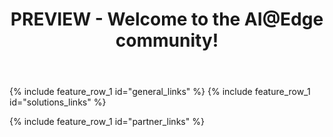 ﻿---
layout: splash
permalink: /
title:
header:
  overlay_color: "white"
  overlay_image: /assets/images/MAIN_overlay.PNG
  # image: /assets/images/MAIN_camera.png
  actions:
    - label: "Learn more"
      url: "/docs/aiatedge/"
    # - label: "Join the community"
    #   url: "https://techcommunity.microsoft.com/t5/IoT-Devices/bd-p/HardwareEngineering"
title: PREVIEW - Welcome to the AI@Edge community!
excerpt:
  Find the resources you need to create solutions using intelligence at the edge through combinations of hardware, machine learning (ML), artificial intelligence (AI) and Microsoft Azure services.
 
visionatedge_links:
  class: "light-gray"

ai_edge_basics:
  content:
    - title: "What is AI@Edge community"
      excerpt:  AI@Edge community portal is a collection of resources that allow you develop assets and solutions that combine hardware, machine learning / artificial intelligence (AI) and Microsoft Azure services enabling intelligence in the edge!  Whether you are a seasoned professional or taking your first steps to IoT, whether you are building intelligent edge hardware, creating end-2-end solutions by combining hardware, software and services, data scientics developing machine learning models or a software developer this community will help you to identify opportunities, get started fast with examples and partner with other professionals to create awesome solutions.
      image_path: /assets/images/MAIN_example.PNG
      image_url: /docs/examples
      alt: Access examples
      btn_label: "Learn more"
      url: /docs/aiatedge
      btn_class: "btn--primary"

general_links:
  title: AI@Edge
  content:
    - image_path: assets/images/Newpost1.png
      alt: ""
      title: "What is AI@Edge?"
      excerpt: "See how a device taking advantage of AI@Edge differs from a traditional IoT device"
      url: "/docs/aiatedge/"
    - image_path: assets/images/Newpost3.png
      alt: ""
      title: "Choosing a hardware topology"
      excerpt: "Get an overview of the different hardware topologies supported by Microsoft AI@Edge solutions"
      url: "/docs/terminology/"
    - image_path: assets/images/Newpost2.png
      alt: ""
      title: "Get started"
      excerpt: "Start your project planning with these examples of AI@Edge hardware, machine learning, and solution demos"
      url: "/docs/examples/"

solutions_links:
  title: I want to
  content:
    - image_path: assets/images/MAIN_build_hardware.PNG
      alt: ""
      title: "Find or build an AI@Edge Device"
      excerpt: "Find existing hardware and developer kits, or use resources and best practices to  build intelligent edge capable hardware"
      url: "/docs/hardware/"
    - image_path: /assets/images/MAIN_ai2.PNG
      alt: ""
      title: "Train an AI/ML model"
      excerpt: "To take advantage of the faster inference times an AI@Edge device can provide, learn more about ML models, the ML frameworks supported by different devices, and the tools used for training the models"
      url: "/docs/machine_learning/"
    - image_path: /assets/images/MAIN_azure_iot.PNG
      alt: ""
      title: "Operate and maintain an AI@Edge solution"
      excerpt: "To take advantage of the fast turn around, offine capabilities and filtered data AI@Edge device offer, Azure IoT Edge enables you to conatinerize, deploy, and manage cloud services to your AI@Edge device"
      url: "/docs/azureiot/"

partner_links:
  title: Become part of the community
  content:
    - image_path: assets/images/MAIN_community.PNG
      alt: ""
      title: "Join the AI@Edge community"
      excerpt: Hear the latest solution and services news from Azure and Windows IoT, share your thoughts, and get help from the community
      url: "https://techcommunity.microsoft.com/t5/Internet-of-Things-IoT/ct-p/IoT"
    - image_path: /assets/images/MAIN_events.PNG
      alt: ""
      title: "Participate in Live Events"
      excerpt: "Learn about in-person events and conferences related to AI@Edge topics"
      url: "/docs/liveevents/"
    - image_path: /assets/images/MAIN_tutorials.PNG
      alt: ""
      title: "Sign up for updates"
      excerpt: "Sign up to receive information about updates to this portal"
      url: "/docs/tutorials/"
---
{% include feature_row_1 id="general_links" %}
{% include feature_row_1 id="solutions_links" %}
<!-- <div class="bgimg"> -->
{% include feature_row_1 id="partner_links" %}
<!-- </div> -->

